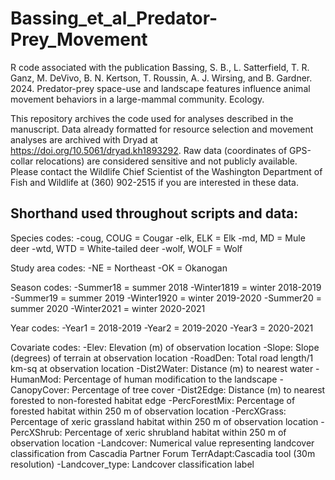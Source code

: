 # Bassing_et_al_Predator-Prey_Movement
R code associated with the publication Bassing, S. B., L. Satterfield, T. R. Ganz, M. DeVivo, B. N. Kertson, T. Roussin, A. J. Wirsing, and B. Gardner. 2024. Predator-prey space-use and landscape features influence animal movement behaviors in a large-mammal community. Ecology.

This repository archives the code used for analyses described in the manuscript. Data already formatted for resource selection and movement analyses are archived with Dryad at https://doi.org/10.5061/dryad.kh1893292. Raw data (coordinates of GPS-collar relocations) are considered sensitive and not publicly available. Please contact the Wildlife Chief Scientist of the Washington Department of Fish and Wildlife at (360) 902-2515 if you are interested in these data. 

Shorthand used throughout scripts and data:
-------------------------------------------
Species codes:
-coug, COUG = Cougar
-elk, ELK = Elk
-md, MD = Mule deer
-wtd, WTD = White-tailed deer
-wolf, WOLF = Wolf

Study area codes:
-NE = Northeast
-OK = Okanogan

Season codes:
-Summer18 = summer 2018
-Winter1819 = winter 2018-2019
-Summer19 = summer 2019
-Winter1920 = winter 2019-2020
-Summer20 = summer 2020
-Winter2021 = winter 2020-2021

Year codes:
-Year1 = 2018-2019
-Year2 = 2019-2020
-Year3 = 2020-2021

Covariate codes:
-Elev: Elevation (m) of observation location
-Slope: Slope (degrees) of terrain at observation location
-RoadDen: Total road length/1 km-sq at observation location
-Dist2Water: Distance (m) to nearest water
-HumanMod: Percentage of human modification to the landscape
-CanopyCover: Percentage of tree cover
-Dist2Edge: Distance (m) to nearest forested to non-forested habitat edge
-PercForestMix: Percentage of forested habitat within 250 m of observation location
-PercXGrass: Percentage of xeric grassland habitat within 250 m of observation location
-PercXShrub: Percentage of xeric shrubland habitat within 250 m of observation location
-Landcover: Numerical value representing landcover classification from Cascadia Partner Forum TerrAdapt:Cascadia tool (30m resolution)
-Landcover_type: Landcover classification label
